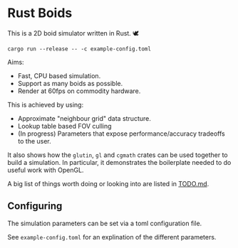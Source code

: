 # Rust Boids

This is a 2D boid simulator written in Rust. 🕊

`cargo run --release -- -c example-config.toml`

Aims:

- Fast, CPU based simulation.
- Support as many boids as possible.
- Render at 60fps on commodity hardware.

This is achieved by using:

- Approximate "neighbour grid" data structure.
- Lookup table based FOV culling
- (In progress) Parameters that expose performance/accuracy tradeoffs to the user.

It also shows how the `glutin`, `gl` and `cgmath` crates can be used together to build a simulation.
In particular, it demonstrates the boilerplate needed to do useful work with OpenGL.

A big list of things worth doing or looking into  are listed in [TODO.md](TODO.md).

## Configuring

The simulation parameters can be set via a toml configuration file.

See `example-config.toml` for an explination of the different parameters.
